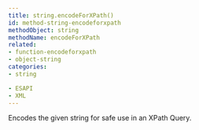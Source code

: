 ```yaml
---
title: string.encodeForXPath()
id: method-string-encodeforxpath
methodObject: string
methodName: encodeForXPath
related:
- function-encodeforxpath
- object-string
categories:
- string

- ESAPI
- XML
---
```


Encodes the given string for safe use in an XPath Query.